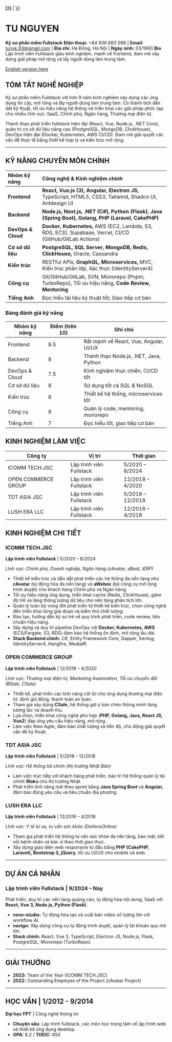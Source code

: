 [EN](./README.md) | [VI](./README_vi.md)

# TU NGUYEN
**Kỹ sư phần mềm Fullstack**
**Điện thoại:** +84 936 683 088 | **Email:** tunyk.93@gmail.com | **Địa chỉ:** Hà Đông, Hà Nội | **Ngày sinh:** 03/1993
**Bio** Lập trình viên Fullstack giàu kinh nghiệm, mạnh về frontend, đam mê xây dựng giải pháp mở rộng và lấy người dùng làm trung tâm.

[English version here](./README.md)

## TÓM TẮT NGHỀ NGHIỆP

Kỹ sư phần mềm Fullstack với hơn 9 năm kinh nghiệm xây dựng các ứng dụng tin cậy, mở rộng và lấy người dùng làm trung tâm. Có thành tích dẫn dắt kỹ thuật, tối ưu hiệu năng hệ thống và triển khai các giải pháp phức tạp cho nhiều lĩnh vực: SaaS, Chính phủ, Ngân hàng, Thương mại điện tử.

Thành thạo phát triển fullstack hiện đại (React, Vue, Node.js, .NET Core), quản trị cơ sở dữ liệu nâng cao (PostgreSQL, MongoDB, ClickHouse), DevOps hiện đại (Docker, Kubernetes, AWS CI/CD). Đam mê giải quyết các vấn đề thực tế bằng thiết kế hợp lý và kiến trúc mở rộng.

---

## KỸ NĂNG CHUYÊN MÔN CHÍNH

| Nhóm kỹ năng    | Công nghệ & Kinh nghiệm chính |
| :--- | :--- |
| **Frontend** | **React, Vue.js (3), Angular, Electron JS,** TypeScript, HTML5, CSS3, Tailwind, Shadcn UI, Antdesign UI |
| **Backend** | **Node.js, Next.js, .NET (C#), Python (Flask), Java (Spring Boot), Golang, PHP (Laravel, CakePHP)** |
| **DevOps & Cloud** | **Docker, Kubernetes,** AWS (EC2, Lambda, S3, RDS, ECS), Supabase, Vercel, CI/CD (GitHub/GitLab Actions) |
| **Cơ sở dữ liệu** | **PostgreSQL, SQL Server, MongoDB, Redis, ClickHouse,** Oracle, Cassandra |
| **Kiến trúc** | RESTful APIs, **GraphQL, Microservices,** MVC, Kiến trúc phân lớp, Xác thực (IdentityServer4) |
| **Công cụ** | Git/GitHub/GitLab, SVN, Monorepo (Pnpm, TurboRepo), Tối ưu hiệu năng, **Code Review, Mentoring** |
| **Tiếng Anh** | Đọc hiểu tài liệu kỹ thuật tốt; Giao tiếp cơ bản |

### Bảng đánh giá kỹ năng

| Nhóm kỹ năng      | Điểm (trên 10) | Ghi chú                                  |
|-------------------|----------------|------------------------------------------|
| Frontend          | 9.5            | Rất mạnh về React, Vue, Angular, UI/UX   |
| Backend           | 8              | Thành thạo Node.js, .NET, Java, Python   |
| DevOps & Cloud    | 7.5            | Kinh nghiệm thực chiến, CI/CD tốt        |
| Cơ sở dữ liệu     | 8              | Sử dụng tốt cả SQL & NoSQL               |
| Kiến trúc         | 8              | Thiết kế hệ thống, microservices tốt     |
| Công cụ           | 8              | Quản lý code, mentoring, monorepo        |
| Tiếng Anh         | 7              | Đọc hiểu tốt, giao tiếp cơ bản           |

## KINH NGHIỆM LÀM VIỆC

| Công ty           | Vị trí                              | Thời gian         |
|-------------------|-------------------------------------|-------------------|
| ICOMM TECH.JSC    | Lập trình viên Fullstack            | 5/2020 – 8/2024   |
| OPEN COMMERCE GROUP | Lập trình viên Fullstack           | 12/2018 – 4/2020  |
| TDT ASIA JSC      | Lập trình viên Fullstack            | 5/2018 – 12/2018  |
| LUSH ERA LLC      | Lập trình viên Fullstack            | 12/2016 – 4/2018  |

## KINH NGHIỆM CHI TIẾT

### ICOMM TECH.JSC
**Lập trình viên Fullstack** | 5/2020 – 8/2024

*Lĩnh vực: Chính phủ, Doanh nghiệp, Ngân hàng (cAvatar, sBeat, iERP)*

* Thiết kế kiến trúc và dẫn dắt phát triển các hệ thống đa nền tảng như **cAvatar** (tự động hóa đa nền tảng) và **aWebex** (bộ công cụ mở rộng trình duyệt) cho khách hàng Chính phủ và Ngân hàng.
* Tối ưu hiệu năng ứng dụng, triển khai cache (Redis, ClickHouse), giảm độ trễ và tăng thông lượng dữ liệu cho nền tảng phân tích lớn.
* Quản lý toàn bộ vòng đời phát triển từ thiết kế kiến trúc, chọn công nghệ đến triển khai từng giai đoạn và kiểm thử chất lượng.
* Đào tạo, hướng dẫn kỹ sư trẻ về quy trình phát triển, code review, tiêu chuẩn hiệu năng.
* Xây dựng và duy trì pipeline DevOps với **Docker, Kubernetes, AWS** (ECS/Fargate, S3, RDS) đảm bảo hệ thống ổn định, mở rộng lâu dài.
* **Stack Backend chính:** C#, Entity Framework Core, Dapper, Serilog, IdentityServer4, Hangfire, MediatR.

### OPEN COMMERCE GROUP
**Lập trình viên Fullstack** | 12/2018 – 4/2020

*Lĩnh vực: Thương mại điện tử, Marketing Automation, Tối ưu chuyển đổi (BSale, CSale)*

* Thiết kế, phát triển các tính năng cốt lõi cho ứng dụng thương mại điện tử: định giá động, thanh toán an toàn.
* Tham gia xây dựng **CSale**, hệ thống gợi ý bán chéo thông minh tăng tương tác và doanh thu.
* Lựa chọn, triển khai công nghệ phù hợp (**PHP, Golang, Java, React JS, Vue2**) đáp ứng yêu cầu hiệu năng, mở rộng.
* Làm việc theo Agile, đảm bảo chất lượng và tiến độ, chủ động giải quyết vấn đề kỹ thuật.

### TDT ASIA JSC
**Lập trình viên Fullstack** | 5/2018 – 12/2018

*Lĩnh vực: Hệ thống tài chính (thị trường Nhật Bản)*

* Làm việc trực tiếp với khách hàng phát triển, bảo trì hệ thống quản lý tài chính **Waku** cho thị trường Nhật.
* Phát triển tính năng mới theo sprint bằng **Java Spring Boot** và **Angular**, đảm bảo đúng yêu cầu và tiêu chuẩn địa phương.

### LUSH ERA LLC
**Lập trình viên Fullstack** | 12/2016 – 4/2018

*Lĩnh vực: Y tế từ xa, tư vấn sức khỏe (DoHereOnline)*

* Tham gia phát triển hệ thống tư vấn sức khỏe đa nền tảng, bảo mật, kết nối bệnh nhân và bác sĩ theo thời gian thực.
* Xây dựng giao diện web responsive từ đầu bằng **PHP (CakePHP, Laravel), Bootstrap 3, jQuery**, tối ưu UI/UX cho mobile và web.

---

## DỰ ÁN CÁ NHÂN

### Lập trình viên Fullstack | 9/2024 – Nay

Phát triển, duy trì các nền tảng quảng cáo, tự động hóa nội dung, SaaS với **React, Vue 3, Node.js, Python (Flask)**.

* **nexo-studio:** Tự động hóa tạo và xuất bản video số lượng lớn với workflow AI.
* **navigo:** Xây dựng công cụ tự động trình duyệt, quản lý tài khoản quy mô lớn.
* **Stack chính:** React, Vue 3, TypeScript, Electron JS, Node.js, Flask, PostgreSQL, Monorepo (TurboRepo).

---

## GIẢI THƯỞNG

* **2023:** Team of the Year (ICOMM TECH.JSC)
* **2022:** Outstanding Employee of the Project (cAvatar Project)

---

## HỌC VẤN | 1/2012 - 9/2014

**Đại học FPT** | Công nghệ thông tin
* **Chuyên sâu:** Lập trình fullstack, các môn học trọng tâm về lập trình web và thiết kế ứng dụng desktop.
* **GPA:** 8.2 / **TOEIC:** 650

